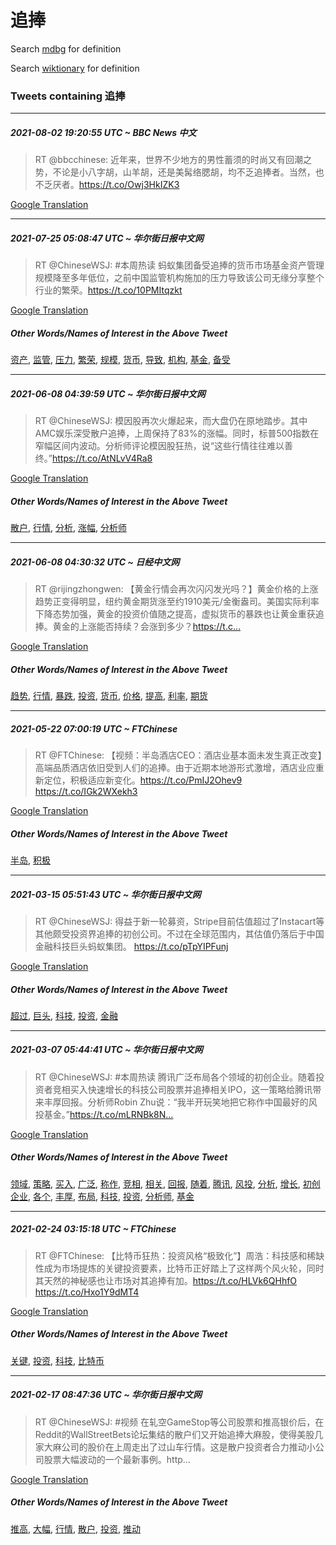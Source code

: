 # 追捧

Search [mdbg](https://www.mdbg.net/chinese/dictionary?page=worddict&wdrst=0&wdqb=追捧) for definition

Search [wiktionary](https://en.wiktionary.org/wiki/追捧) for definition

### Tweets containing 追捧

___
##### 2021-08-02 19:20:55 UTC ~ BBC News 中文
> RT @bbcchinese: 近年来，世界不少地方的男性蓄须的时尚又有回潮之势，不论是小八字胡，山羊胡，还是美髯络腮胡，均不乏追捧者。当然，也不乏厌者。https://t.co/Owj3HkIZK3

[Google Translation](https://translate.google.com/?hi=en&tab=TT&sl=zh-CN&tl=en&op=translate&text=RT+%40bbcchinese%3A+%E8%BF%91%E5%B9%B4%E6%9D%A5%EF%BC%8C%E4%B8%96%E7%95%8C%E4%B8%8D%E5%B0%91%E5%9C%B0%E6%96%B9%E7%9A%84%E7%94%B7%E6%80%A7%E8%93%84%E9%A1%BB%E7%9A%84%E6%97%B6%E5%B0%9A%E5%8F%88%E6%9C%89%E5%9B%9E%E6%BD%AE%E4%B9%8B%E5%8A%BF%EF%BC%8C%E4%B8%8D%E8%AE%BA%E6%98%AF%E5%B0%8F%E5%85%AB%E5%AD%97%E8%83%A1%EF%BC%8C%E5%B1%B1%E7%BE%8A%E8%83%A1%EF%BC%8C%E8%BF%98%E6%98%AF%E7%BE%8E%E9%AB%AF%E7%BB%9C%E8%85%AE%E8%83%A1%EF%BC%8C%E5%9D%87%E4%B8%8D%E4%B9%8F%E8%BF%BD%E6%8D%A7%E8%80%85%E3%80%82%E5%BD%93%E7%84%B6%EF%BC%8C%E4%B9%9F%E4%B8%8D%E4%B9%8F%E5%8E%8C%E8%80%85%E3%80%82https%3A%2F%2Ft.co%2FOwj3HkIZK3)
___
##### 2021-07-25 05:08:47 UTC ~ 华尔街日报中文网
> RT @ChineseWSJ: #本周热读 蚂蚁集团备受追捧的货币市场基金资产管理规模降至多年低位，之前中国监管机构施加的压力导致该公司无缘分享整个行业的繁荣。https://t.co/10PMItqzkt

[Google Translation](https://translate.google.com/?hi=en&tab=TT&sl=zh-CN&tl=en&op=translate&text=RT+%40ChineseWSJ%3A+%23%E6%9C%AC%E5%91%A8%E7%83%AD%E8%AF%BB+%E8%9A%82%E8%9A%81%E9%9B%86%E5%9B%A2%E5%A4%87%E5%8F%97%E8%BF%BD%E6%8D%A7%E7%9A%84%E8%B4%A7%E5%B8%81%E5%B8%82%E5%9C%BA%E5%9F%BA%E9%87%91%E8%B5%84%E4%BA%A7%E7%AE%A1%E7%90%86%E8%A7%84%E6%A8%A1%E9%99%8D%E8%87%B3%E5%A4%9A%E5%B9%B4%E4%BD%8E%E4%BD%8D%EF%BC%8C%E4%B9%8B%E5%89%8D%E4%B8%AD%E5%9B%BD%E7%9B%91%E7%AE%A1%E6%9C%BA%E6%9E%84%E6%96%BD%E5%8A%A0%E7%9A%84%E5%8E%8B%E5%8A%9B%E5%AF%BC%E8%87%B4%E8%AF%A5%E5%85%AC%E5%8F%B8%E6%97%A0%E7%BC%98%E5%88%86%E4%BA%AB%E6%95%B4%E4%B8%AA%E8%A1%8C%E4%B8%9A%E7%9A%84%E7%B9%81%E8%8D%A3%E3%80%82https%3A%2F%2Ft.co%2F10PMItqzkt)
##### Other Words/Names of Interest in the Above Tweet
[资产](资产.md), [监管](监管.md), [压力](压力.md), [繁荣](繁荣.md), [规模](规模.md), [货币](货币.md), [导致](导致.md), [机构](机构.md), [基金](基金.md), [备受](备受.md)
___
##### 2021-06-08 04:39:59 UTC ~ 华尔街日报中文网
> RT @ChineseWSJ: 模因股再次火爆起来，而大盘仍在原地踏步。其中AMC娱乐深受散户追捧，上周保持了83%的涨幅。同时，标普500指数在窄幅区间内波动。分析师评论模因股狂热，说“这些行情往往难以善终。”https://t.co/AtNLvV4Ra8

[Google Translation](https://translate.google.com/?hi=en&tab=TT&sl=zh-CN&tl=en&op=translate&text=RT+%40ChineseWSJ%3A+%E6%A8%A1%E5%9B%A0%E8%82%A1%E5%86%8D%E6%AC%A1%E7%81%AB%E7%88%86%E8%B5%B7%E6%9D%A5%EF%BC%8C%E8%80%8C%E5%A4%A7%E7%9B%98%E4%BB%8D%E5%9C%A8%E5%8E%9F%E5%9C%B0%E8%B8%8F%E6%AD%A5%E3%80%82%E5%85%B6%E4%B8%ADAMC%E5%A8%B1%E4%B9%90%E6%B7%B1%E5%8F%97%E6%95%A3%E6%88%B7%E8%BF%BD%E6%8D%A7%EF%BC%8C%E4%B8%8A%E5%91%A8%E4%BF%9D%E6%8C%81%E4%BA%8683%25%E7%9A%84%E6%B6%A8%E5%B9%85%E3%80%82%E5%90%8C%E6%97%B6%EF%BC%8C%E6%A0%87%E6%99%AE500%E6%8C%87%E6%95%B0%E5%9C%A8%E7%AA%84%E5%B9%85%E5%8C%BA%E9%97%B4%E5%86%85%E6%B3%A2%E5%8A%A8%E3%80%82%E5%88%86%E6%9E%90%E5%B8%88%E8%AF%84%E8%AE%BA%E6%A8%A1%E5%9B%A0%E8%82%A1%E7%8B%82%E7%83%AD%EF%BC%8C%E8%AF%B4%E2%80%9C%E8%BF%99%E4%BA%9B%E8%A1%8C%E6%83%85%E5%BE%80%E5%BE%80%E9%9A%BE%E4%BB%A5%E5%96%84%E7%BB%88%E3%80%82%E2%80%9Dhttps%3A%2F%2Ft.co%2FAtNLvV4Ra8)
##### Other Words/Names of Interest in the Above Tweet
[散户](散户.md), [行情](行情.md), [分析](分析.md), [涨幅](涨幅.md), [分析师](分析师.md)
___
##### 2021-06-08 04:30:32 UTC ~ 日经中文网
> RT @rijingzhongwen: 【黄金行情会再次闪闪发光吗？】黄金价格的上涨趋势正变得明显，纽约黄金期货涨至约1910美元/金衡盎司。美国实际利率下降态势加强，黄金的投资价值随之提高，虚拟货币的暴跌也让黄金重获追捧。黄金的上涨能否持续？会涨到多少？https://t.c…

[Google Translation](https://translate.google.com/?hi=en&tab=TT&sl=zh-CN&tl=en&op=translate&text=RT+%40rijingzhongwen%3A+%E3%80%90%E9%BB%84%E9%87%91%E8%A1%8C%E6%83%85%E4%BC%9A%E5%86%8D%E6%AC%A1%E9%97%AA%E9%97%AA%E5%8F%91%E5%85%89%E5%90%97%EF%BC%9F%E3%80%91%E9%BB%84%E9%87%91%E4%BB%B7%E6%A0%BC%E7%9A%84%E4%B8%8A%E6%B6%A8%E8%B6%8B%E5%8A%BF%E6%AD%A3%E5%8F%98%E5%BE%97%E6%98%8E%E6%98%BE%EF%BC%8C%E7%BA%BD%E7%BA%A6%E9%BB%84%E9%87%91%E6%9C%9F%E8%B4%A7%E6%B6%A8%E8%87%B3%E7%BA%A61910%E7%BE%8E%E5%85%83%2F%E9%87%91%E8%A1%A1%E7%9B%8E%E5%8F%B8%E3%80%82%E7%BE%8E%E5%9B%BD%E5%AE%9E%E9%99%85%E5%88%A9%E7%8E%87%E4%B8%8B%E9%99%8D%E6%80%81%E5%8A%BF%E5%8A%A0%E5%BC%BA%EF%BC%8C%E9%BB%84%E9%87%91%E7%9A%84%E6%8A%95%E8%B5%84%E4%BB%B7%E5%80%BC%E9%9A%8F%E4%B9%8B%E6%8F%90%E9%AB%98%EF%BC%8C%E8%99%9A%E6%8B%9F%E8%B4%A7%E5%B8%81%E7%9A%84%E6%9A%B4%E8%B7%8C%E4%B9%9F%E8%AE%A9%E9%BB%84%E9%87%91%E9%87%8D%E8%8E%B7%E8%BF%BD%E6%8D%A7%E3%80%82%E9%BB%84%E9%87%91%E7%9A%84%E4%B8%8A%E6%B6%A8%E8%83%BD%E5%90%A6%E6%8C%81%E7%BB%AD%EF%BC%9F%E4%BC%9A%E6%B6%A8%E5%88%B0%E5%A4%9A%E5%B0%91%EF%BC%9Fhttps%3A%2F%2Ft.c%E2%80%A6)
##### Other Words/Names of Interest in the Above Tweet
[趋势](趋势.md), [行情](行情.md), [暴跌](暴跌.md), [投资](投资.md), [货币](货币.md), [价格](价格.md), [提高](提高.md), [利率](利率.md), [期货](期货.md)
___
##### 2021-05-22 07:00:19 UTC ~ FTChinese
> RT @FTChinese: 【视频：半岛酒店CEO：酒店业基本面未发生真正改变】高端品质酒店依旧受到人们的追捧。由于近期本地游形式激增，酒店业应重新定位，积极适应新变化。https://t.co/PmIJ2Ohev9 https://t.co/IGk2WXekh3

[Google Translation](https://translate.google.com/?hi=en&tab=TT&sl=zh-CN&tl=en&op=translate&text=RT+%40FTChinese%3A+%E3%80%90%E8%A7%86%E9%A2%91%EF%BC%9A%E5%8D%8A%E5%B2%9B%E9%85%92%E5%BA%97CEO%EF%BC%9A%E9%85%92%E5%BA%97%E4%B8%9A%E5%9F%BA%E6%9C%AC%E9%9D%A2%E6%9C%AA%E5%8F%91%E7%94%9F%E7%9C%9F%E6%AD%A3%E6%94%B9%E5%8F%98%E3%80%91%E9%AB%98%E7%AB%AF%E5%93%81%E8%B4%A8%E9%85%92%E5%BA%97%E4%BE%9D%E6%97%A7%E5%8F%97%E5%88%B0%E4%BA%BA%E4%BB%AC%E7%9A%84%E8%BF%BD%E6%8D%A7%E3%80%82%E7%94%B1%E4%BA%8E%E8%BF%91%E6%9C%9F%E6%9C%AC%E5%9C%B0%E6%B8%B8%E5%BD%A2%E5%BC%8F%E6%BF%80%E5%A2%9E%EF%BC%8C%E9%85%92%E5%BA%97%E4%B8%9A%E5%BA%94%E9%87%8D%E6%96%B0%E5%AE%9A%E4%BD%8D%EF%BC%8C%E7%A7%AF%E6%9E%81%E9%80%82%E5%BA%94%E6%96%B0%E5%8F%98%E5%8C%96%E3%80%82https%3A%2F%2Ft.co%2FPmIJ2Ohev9+https%3A%2F%2Ft.co%2FIGk2WXekh3)
##### Other Words/Names of Interest in the Above Tweet
[半岛](半岛.md), [积极](积极.md)
___
##### 2021-03-15 05:51:43 UTC ~ 华尔街日报中文网
> RT @ChineseWSJ: 得益于新一轮募资，Stripe目前估值超过了Instacart等其他颇受投资界追捧的初创公司。不过在全球范围内，其估值仍落后于中国金融科技巨头蚂蚁集团。 https://t.co/pTpYIPFunj

[Google Translation](https://translate.google.com/?hi=en&tab=TT&sl=zh-CN&tl=en&op=translate&text=RT+%40ChineseWSJ%3A+%E5%BE%97%E7%9B%8A%E4%BA%8E%E6%96%B0%E4%B8%80%E8%BD%AE%E5%8B%9F%E8%B5%84%EF%BC%8CStripe%E7%9B%AE%E5%89%8D%E4%BC%B0%E5%80%BC%E8%B6%85%E8%BF%87%E4%BA%86Instacart%E7%AD%89%E5%85%B6%E4%BB%96%E9%A2%87%E5%8F%97%E6%8A%95%E8%B5%84%E7%95%8C%E8%BF%BD%E6%8D%A7%E7%9A%84%E5%88%9D%E5%88%9B%E5%85%AC%E5%8F%B8%E3%80%82%E4%B8%8D%E8%BF%87%E5%9C%A8%E5%85%A8%E7%90%83%E8%8C%83%E5%9B%B4%E5%86%85%EF%BC%8C%E5%85%B6%E4%BC%B0%E5%80%BC%E4%BB%8D%E8%90%BD%E5%90%8E%E4%BA%8E%E4%B8%AD%E5%9B%BD%E9%87%91%E8%9E%8D%E7%A7%91%E6%8A%80%E5%B7%A8%E5%A4%B4%E8%9A%82%E8%9A%81%E9%9B%86%E5%9B%A2%E3%80%82+https%3A%2F%2Ft.co%2FpTpYIPFunj)
##### Other Words/Names of Interest in the Above Tweet
[超过](超过.md), [巨头](巨头.md), [科技](科技.md), [投资](投资.md), [金融](金融.md)
___
##### 2021-03-07 05:44:41 UTC ~ 华尔街日报中文网
> RT @ChineseWSJ: #本周热读 腾讯广泛布局各个领域的初创企业。随着投资者竞相买入快速增长的科技公司股票并追捧相关IPO，这一策略给腾讯带来丰厚回报。分析师Robin Zhu说：“我半开玩笑地把它称作中国最好的风投基金。”https://t.co/mLRNBk8N…

[Google Translation](https://translate.google.com/?hi=en&tab=TT&sl=zh-CN&tl=en&op=translate&text=RT+%40ChineseWSJ%3A+%23%E6%9C%AC%E5%91%A8%E7%83%AD%E8%AF%BB+%E8%85%BE%E8%AE%AF%E5%B9%BF%E6%B3%9B%E5%B8%83%E5%B1%80%E5%90%84%E4%B8%AA%E9%A2%86%E5%9F%9F%E7%9A%84%E5%88%9D%E5%88%9B%E4%BC%81%E4%B8%9A%E3%80%82%E9%9A%8F%E7%9D%80%E6%8A%95%E8%B5%84%E8%80%85%E7%AB%9E%E7%9B%B8%E4%B9%B0%E5%85%A5%E5%BF%AB%E9%80%9F%E5%A2%9E%E9%95%BF%E7%9A%84%E7%A7%91%E6%8A%80%E5%85%AC%E5%8F%B8%E8%82%A1%E7%A5%A8%E5%B9%B6%E8%BF%BD%E6%8D%A7%E7%9B%B8%E5%85%B3IPO%EF%BC%8C%E8%BF%99%E4%B8%80%E7%AD%96%E7%95%A5%E7%BB%99%E8%85%BE%E8%AE%AF%E5%B8%A6%E6%9D%A5%E4%B8%B0%E5%8E%9A%E5%9B%9E%E6%8A%A5%E3%80%82%E5%88%86%E6%9E%90%E5%B8%88Robin+Zhu%E8%AF%B4%EF%BC%9A%E2%80%9C%E6%88%91%E5%8D%8A%E5%BC%80%E7%8E%A9%E7%AC%91%E5%9C%B0%E6%8A%8A%E5%AE%83%E7%A7%B0%E4%BD%9C%E4%B8%AD%E5%9B%BD%E6%9C%80%E5%A5%BD%E7%9A%84%E9%A3%8E%E6%8A%95%E5%9F%BA%E9%87%91%E3%80%82%E2%80%9Dhttps%3A%2F%2Ft.co%2FmLRNBk8N%E2%80%A6)
##### Other Words/Names of Interest in the Above Tweet
[领域](领域.md), [策略](策略.md), [买入](买入.md), [广泛](广泛.md), [称作](称作.md), [竞相](竞相.md), [相关](相关.md), [回报](回报.md), [随着](随着.md), [腾讯](腾讯.md), [风投](风投.md), [分析](分析.md), [增长](增长.md), [初创企业](初创企业.md), [各个](各个.md), [丰厚](丰厚.md), [布局](布局.md), [科技](科技.md), [投资](投资.md), [分析师](分析师.md), [基金](基金.md)
___
##### 2021-02-24 03:15:18 UTC ~ FTChinese
> RT @FTChinese: 【比特币狂热：投资风格“极致化”】周浩：科技感和稀缺性成为市场提炼的关键投资要素，比特币正好踏上了这样两个风火轮，同时其天然的神秘感也让市场对其追捧有加。https://t.co/HLVk6QHhfO https://t.co/Hxo1Y9dMT4

[Google Translation](https://translate.google.com/?hi=en&tab=TT&sl=zh-CN&tl=en&op=translate&text=RT+%40FTChinese%3A+%E3%80%90%E6%AF%94%E7%89%B9%E5%B8%81%E7%8B%82%E7%83%AD%EF%BC%9A%E6%8A%95%E8%B5%84%E9%A3%8E%E6%A0%BC%E2%80%9C%E6%9E%81%E8%87%B4%E5%8C%96%E2%80%9D%E3%80%91%E5%91%A8%E6%B5%A9%EF%BC%9A%E7%A7%91%E6%8A%80%E6%84%9F%E5%92%8C%E7%A8%80%E7%BC%BA%E6%80%A7%E6%88%90%E4%B8%BA%E5%B8%82%E5%9C%BA%E6%8F%90%E7%82%BC%E7%9A%84%E5%85%B3%E9%94%AE%E6%8A%95%E8%B5%84%E8%A6%81%E7%B4%A0%EF%BC%8C%E6%AF%94%E7%89%B9%E5%B8%81%E6%AD%A3%E5%A5%BD%E8%B8%8F%E4%B8%8A%E4%BA%86%E8%BF%99%E6%A0%B7%E4%B8%A4%E4%B8%AA%E9%A3%8E%E7%81%AB%E8%BD%AE%EF%BC%8C%E5%90%8C%E6%97%B6%E5%85%B6%E5%A4%A9%E7%84%B6%E7%9A%84%E7%A5%9E%E7%A7%98%E6%84%9F%E4%B9%9F%E8%AE%A9%E5%B8%82%E5%9C%BA%E5%AF%B9%E5%85%B6%E8%BF%BD%E6%8D%A7%E6%9C%89%E5%8A%A0%E3%80%82https%3A%2F%2Ft.co%2FHLVk6QHhfO+https%3A%2F%2Ft.co%2FHxo1Y9dMT4)
##### Other Words/Names of Interest in the Above Tweet
[关键](关键.md), [投资](投资.md), [科技](科技.md), [比特币](比特币.md)
___
##### 2021-02-17 08:47:36 UTC ~ 华尔街日报中文网
> RT @ChineseWSJ: #视频 在轧空GameStop等公司股票和推高银价后，在Reddit的WallStreetBets论坛集结的散户们又开始追捧大麻股，使得美股几家大麻公司的股价在上周走出了过山车行情。这是散户投资者合力推动小公司股票大幅波动的一个最新事例。http…

[Google Translation](https://translate.google.com/?hi=en&tab=TT&sl=zh-CN&tl=en&op=translate&text=RT+%40ChineseWSJ%3A+%23%E8%A7%86%E9%A2%91+%E5%9C%A8%E8%BD%A7%E7%A9%BAGameStop%E7%AD%89%E5%85%AC%E5%8F%B8%E8%82%A1%E7%A5%A8%E5%92%8C%E6%8E%A8%E9%AB%98%E9%93%B6%E4%BB%B7%E5%90%8E%EF%BC%8C%E5%9C%A8Reddit%E7%9A%84WallStreetBets%E8%AE%BA%E5%9D%9B%E9%9B%86%E7%BB%93%E7%9A%84%E6%95%A3%E6%88%B7%E4%BB%AC%E5%8F%88%E5%BC%80%E5%A7%8B%E8%BF%BD%E6%8D%A7%E5%A4%A7%E9%BA%BB%E8%82%A1%EF%BC%8C%E4%BD%BF%E5%BE%97%E7%BE%8E%E8%82%A1%E5%87%A0%E5%AE%B6%E5%A4%A7%E9%BA%BB%E5%85%AC%E5%8F%B8%E7%9A%84%E8%82%A1%E4%BB%B7%E5%9C%A8%E4%B8%8A%E5%91%A8%E8%B5%B0%E5%87%BA%E4%BA%86%E8%BF%87%E5%B1%B1%E8%BD%A6%E8%A1%8C%E6%83%85%E3%80%82%E8%BF%99%E6%98%AF%E6%95%A3%E6%88%B7%E6%8A%95%E8%B5%84%E8%80%85%E5%90%88%E5%8A%9B%E6%8E%A8%E5%8A%A8%E5%B0%8F%E5%85%AC%E5%8F%B8%E8%82%A1%E7%A5%A8%E5%A4%A7%E5%B9%85%E6%B3%A2%E5%8A%A8%E7%9A%84%E4%B8%80%E4%B8%AA%E6%9C%80%E6%96%B0%E4%BA%8B%E4%BE%8B%E3%80%82http%E2%80%A6)
##### Other Words/Names of Interest in the Above Tweet
[推高](推高.md), [大幅](大幅.md), [行情](行情.md), [散户](散户.md), [投资](投资.md), [推动](推动.md)
